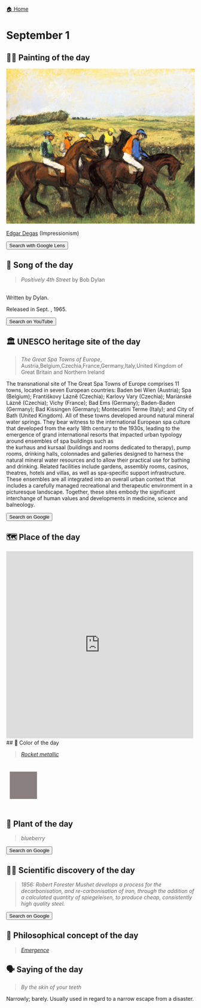 
[🏠 Home](../../index.md)

# September 1

## 🧑‍🎨 Painting of the day

<img width="600" src="../img/Edgar_Degas_4.jpg">

[Edgar Degas](http://en.wikipedia.org/wiki/Edgar_Degas) (Impressionism)

<button class="btn btn-success"
onclick=" window.open('https://lens.google.com/uploadbyurl?url=https://iretes.github.io/one-a-day/data/img/Edgar_Degas_4.jpg','_blank')">
Search with Google Lens
</button>

## 🎼 Song of the day

> *Positively 4th Street*
by Bob Dylan

<br />Written by Dylan.

Released in Sept. , 1965.

<button class="btn btn-success"
onclick=" window.open('http://www.youtube.com/search?q=Positively 4th Street by Bob Dylan','_blank')">
Search on YouTube
</button>

## 🏛️ UNESCO heritage site of the day

> *The Great Spa Towns of Europe*, Austria,Belgium,Czechia,France,Germany,Italy,United Kingdom of Great Britain and Northern Ireland

The transnational site of The Great Spa Towns of Europe comprises 11 towns, located in seven European countries: Baden bei Wien (Austria); Spa (Belgium); Františkovy Lázně (Czechia); Karlovy Vary (Czechia); Mariánské Lázně (Czechia); Vichy (France); Bad Ems (Germany); Baden-Baden (Germany); Bad Kissingen (Germany); Montecatini Terme (Italy); and City of Bath (United Kingdom). All of these towns developed around natural mineral water springs. They bear witness to the international European spa culture that developed from the early 18th century to the 1930s, leading to the emergence of grand international resorts that impacted urban typology around ensembles of spa buildings such as the kurhaus and kursaal (buildings and rooms dedicated to therapy), pump rooms, drinking halls, colonnades and galleries designed to harness the natural mineral water resources and to allow their practical use for bathing and drinking. Related facilities include gardens, assembly rooms, casinos, theatres, hotels and villas, as well as spa-specific support infrastructure. These ensembles are all integrated into an overall urban context that includes a carefully managed recreational and therapeutic environment in a picturesque landscape. Together, these sites embody the significant interchange of human values and developments in medicine, science and balneology.

<button class="btn btn-success"
onclick=" window.open('http://www.google.com/search?q=The Great Spa Towns of Europe','_blank')">
Search on Google
</button>

## 🗺️ Place of the day

<iframe
src="https://www.mapcrunch.com"
name="mapcrunch"
width="500"
height="500"
allowTransparency="true"
scrolling="no"
frameborder="0"
>
</iframe>
## 🎨 Color of the day

> *[Rocket metallic](https://en.wikipedia.org/wiki/Shades_of_gray#Rocket_metallic)*

<div style="color:#8A7F80; font-size: 100px;">&#9632;</div>

## 🌿 Plant of the day

> *blueberry*

<button class="btn btn-success"
onclick=" window.open('http://www.google.com/search?q=blueberry','_blank')">
Search on Google
</button>

## 🧑‍🔬 Scientific discovery of the day

> *1856: Robert Forester Mushet develops a process for the decarbonisation, and re-carbonisation of iron, through the addition of a calculated quantity of spiegeleisen, to produce cheap, consistently high quality steel.*

<button class="btn btn-success"
onclick=" window.open('http://www.google.com/search?q=1856: Robert Forester Mushet develops a process for the decarbonisation, and re-carbonisation of iron, through the addition of a calculated quantity of spiegeleisen, to produce cheap, consistently high quality steel.','_blank')">
Search on Google
</button>

## 💭 Philosophical concept of the day

> *[Emergence](https://en.wikipedia.org/wiki/Emergence)*

## 🗣️ Saying of the day

> *By the skin of your teeth*

Narrowly; barely. Usually used in regard to a narrow escape from a disaster.
